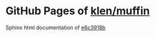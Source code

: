 GitHub Pages of [klen/muffin](https://github.com/klen/muffin.git)
===
Sphinx html documentation of [e6c3918b](https://github.com/klen/muffin/tree/e6c3918b354308e6dedef11436baf1c474a9f541)
